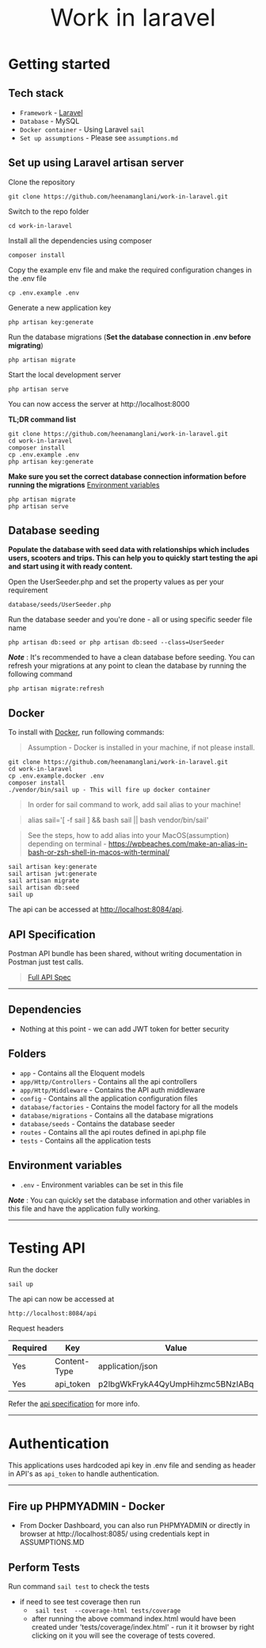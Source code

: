 <p align="center" style="font-size: xxx-large">Work in laravel</p>


# Getting started

## Tech stack

- `Framework` - [Laravel](https://laravel.com/)
- `Database` - MySQL
- `Docker container` - Using Laravel `sail`
- `Set up assumptions` - Please see `assumptions.md`

## Set up using Laravel artisan server 

Clone the repository

    git clone https://github.com/heenamanglani/work-in-laravel.git

Switch to the repo folder

    cd work-in-laravel

Install all the dependencies using composer

    composer install

Copy the example env file and make the required configuration changes in the .env file

    cp .env.example .env

Generate a new application key

    php artisan key:generate

Run the database migrations (**Set the database connection in .env before migrating**)

    php artisan migrate

Start the local development server 

    php artisan serve

You can now access the server at http://localhost:8000

**TL;DR command list**

    git clone https://github.com/heenamanglani/work-in-laravel.git
    cd work-in-laravel
    composer install
    cp .env.example .env
    php artisan key:generate

**Make sure you set the correct database connection information before running the
migrations** [Environment variables](#environment-variables)

    php artisan migrate
    php artisan serve

## Database seeding

**Populate the database with seed data with relationships which includes users, scooters and trips. This can help you to quickly start testing the api and start using it with ready
content.**

Open the UserSeeder.php and set the property values as per your requirement

    database/seeds/UserSeeder.php

Run the database seeder and you're done - all or using specific seeder file name

    php artisan db:seed or php artisan db:seed --class=UserSeeder

***Note*** : It's recommended to have a clean database before seeding. You can refresh your migrations at any point to
clean the database by running the following command

    php artisan migrate:refresh

## Docker

To install with [Docker](https://www.docker.com), run following commands:

> Assumption - Docker is installed in your machine, if not please install.

```
git clone https://github.com/heenamanglani/work-in-laravel.git
cd work-in-laravel
cp .env.example.docker .env
composer install
./vendor/bin/sail up - This will fire up docker container
```

> In order for sail command to work, add sail alias to your machine!

> alias sail='[ -f sail ] && bash sail || bash vendor/bin/sail' 

> See the steps, how to add alias into your MacOS(assumption) depending on terminal - https://wpbeaches.com/make-an-alias-in-bash-or-zsh-shell-in-macos-with-terminal/ 

```
sail artisan key:generate
sail artisan jwt:generate
sail artisan migrate
sail artisan db:seed
sail up
```

The api can be accessed at [http://localhost:8084/api](http://localhost:8084/api).

## API Specification

Postman API bundle has been shared, without writing documentation in Postman just test calls.

> [Full API Spec](https://www.getpostman.com/collections/c9540d64db70c5d04631)


----------


## Dependencies

- Nothing at this point - we can add JWT token for better security

## Folders

- `app` - Contains all the Eloquent models
- `app/Http/Controllers` - Contains all the api controllers
- `app/Http/Middleware` - Contains the API auth middleware
- `config` - Contains all the application configuration files
- `database/factories` - Contains the model factory for all the models
- `database/migrations` - Contains all the database migrations
- `database/seeds` - Contains the database seeder
- `routes` - Contains all the api routes defined in api.php file
- `tests` - Contains all the application tests


## Environment variables

- `.env` - Environment variables can be set in this file

***Note*** : You can quickly set the database information and other variables in this file and have the application
fully working.

----------

# Testing API

Run the docker

    sail up

The api can now be accessed at

    http://localhost:8084/api

Request headers

| **Required**    | **Key**                | **Value**                |
|----------	|------------------	|------------------	|
| Yes        | Content-Type        | application/json    |
| Yes        | api_token    | p2lbgWkFrykA4QyUmpHihzmc5BNzIABq    |


Refer the [api specification](#api-specification) for more info.

----------

# Authentication

This applications uses hardcoded api key in .env file and sending as header in API's as `api_token` to handle authentication. 

----------

## Fire up PHPMYADMIN - Docker

- From Docker Dashboard, you can also run PHPMYADMIN or directly in browser at http://localhost:8085/ using credentials kept in ASSUMPTIONS.MD

## Perform Tests

Run command ``sail test`` to check the tests

- if need to see test coverage then run 
  - `` sail test  --coverage-html tests/coverage``
  - after running the above command index.html would have been created under 'tests/coverage/index.html' - run it it browser by right clicking on it you will see the coverage of tests covered.
